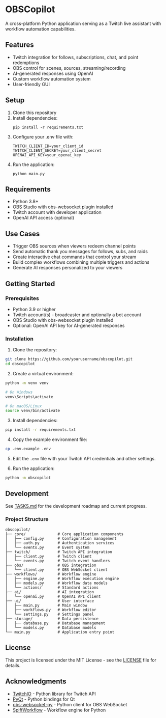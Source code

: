# OBSCopilot

A cross-platform Python application serving as a Twitch live assistant with workflow automation capabilities.

## Features

- Twitch integration for follows, subscriptions, chat, and point redemptions
- OBS control for scenes, sources, streaming/recording
- AI-generated responses using OpenAI
- Custom workflow automation system
- User-friendly GUI

## Setup

1. Clone this repository
2. Install dependencies:
   ```
   pip install -r requirements.txt
   ```
3. Configure your .env file with:
   ```
   TWITCH_CLIENT_ID=your_client_id
   TWITCH_CLIENT_SECRET=your_client_secret
   OPENAI_API_KEY=your_openai_key
   ```
4. Run the application:
   ```
   python main.py
   ```

## Requirements

- Python 3.8+
- OBS Studio with obs-websocket plugin installed
- Twitch account with developer application
- OpenAI API access (optional)

## Use Cases

- Trigger OBS sources when viewers redeem channel points
- Send automatic thank you messages for follows, subs, and raids
- Create interactive chat commands that control your stream
- Build complex workflows combining multiple triggers and actions
- Generate AI responses personalized to your viewers

## Getting Started

### Prerequisites

- Python 3.9 or higher
- Twitch account(s) - broadcaster and optionally a bot account
- OBS Studio with obs-websocket plugin installed
- Optional: OpenAI API key for AI-generated responses

### Installation

1. Clone the repository:
```bash
git clone https://github.com/yourusername/obscopilot.git
cd obscopilot
```

2. Create a virtual environment:
```bash
python -m venv venv

# On Windows
venv\Scripts\activate

# On macOS/Linux
source venv/bin/activate
```

3. Install dependencies:
```bash
pip install -r requirements.txt
```

4. Copy the example environment file:
```bash
cp .env.example .env
```

5. Edit the `.env` file with your Twitch API credentials and other settings.

6. Run the application:
```bash
python -m obscopilot
```

## Development

See [TASKS.md](TASKS.md) for the development roadmap and current progress.

### Project Structure

```
obscopilot/
├── core/              # Core application components
│   ├── config.py      # Configuration management
│   ├── auth.py        # Authentication services
│   └── events.py      # Event system
├── twitch/            # Twitch API integration
│   ├── client.py      # Twitch client
│   └── events.py      # Twitch event handlers
├── obs/               # OBS integration
│   └── client.py      # OBS WebSocket client
├── workflows/         # Workflow engine
│   ├── engine.py      # Workflow execution engine
│   ├── models.py      # Workflow data models
│   └── actions/       # Standard actions
├── ai/                # AI integration
│   └── openai.py      # OpenAI API client
├── ui/                # User interface
│   ├── main.py        # Main window
│   ├── workflows.py   # Workflow editor
│   └── settings.py    # Settings panel
├── storage/           # Data persistence
│   ├── database.py    # Database management
│   └── models.py      # Database models
└── main.py            # Application entry point
```

## License

This project is licensed under the MIT License - see the [LICENSE](LICENSE) file for details.

## Acknowledgments

- [TwitchIO](https://github.com/PythonistaGuild/TwitchIO) - Python library for Twitch API
- [PyQt](https://riverbankcomputing.com/software/pyqt/intro) - Python bindings for Qt
- [obs-websocket-py](https://github.com/Elektordi/obs-websocket-py) - Python client for OBS WebSocket
- [SpiffWorkflow](https://github.com/sartography/SpiffWorkflow) - Workflow engine for Python

